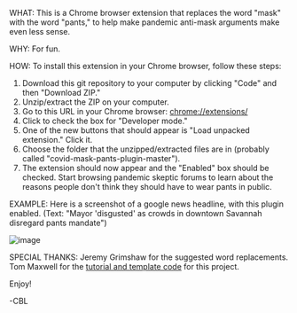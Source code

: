 WHAT: 
This is a Chrome browser extension that replaces the word "mask" with the word "pants," to help make pandemic anti-mask arguments make even less sense.

WHY:
For fun.

HOW:
To install this extension in your Chrome browser, follow these steps:

1. Download this git repository to your computer by clicking "Code" and then "Download ZIP." 
2. Unzip/extract the ZIP on your computer.
3. Go to this URL in your Chrome browser: [chrome://extensions/](chrome://extensions/)
4. Click to check the box for "Developer mode."
5. One of the new buttons that should appear is "Load unpacked extension." Click it. 
6. Choose the folder that the unzipped/extracted files are in (probably called "covid-mask-pants-plugin-master").
7. The extension should now appear and the "Enabled" box should be checked. Start browsing pandemic skeptic forums to learn about the reasons people don't think they should have to wear pants in public.

EXAMPLE:
Here is a screenshot of a google news headline, with this plugin enabled. (Text: "Mayor 'disgusted' as crowds in downtown Savannah disregard pants mandate")

![image](https://user-images.githubusercontent.com/22127496/100576230-91f07100-3292-11eb-9493-2f4638fc2fbd.jpg)

SPECIAL THANKS:
Jeremy Grimshaw for the suggested word replacements. Tom Maxwell for the [tutorial and template code](https://9to5google.com/2015/06/14/how-to-make-a-chrome-extensions/) for this project.

Enjoy!

-CBL

